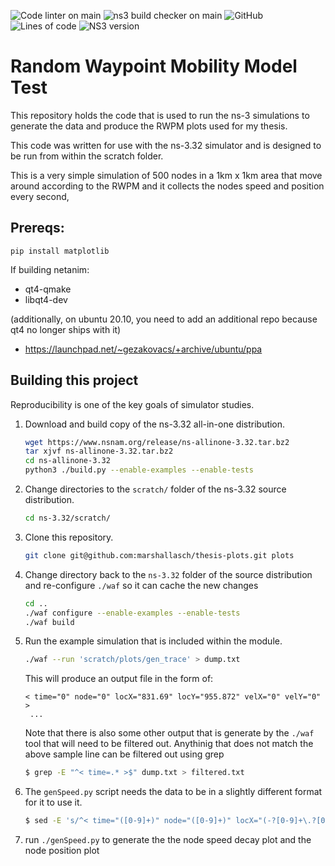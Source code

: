 ![Code linter on main](https://img.shields.io/github/workflow/status/marshallasch/speedfalloff-plots/Clang-format/main?style=plastic)
![ns3 build checker on main](https://img.shields.io/github/workflow/status/marshallasch/speedfalloff-plots/build-ns3/main?style=plastic)
![GitHub](https://img.shields.io/github/license/marshallasch/speedfalloff-plots?style=plastic)
![Lines of code](https://img.shields.io/tokei/lines/github/marshallasch/speedfalloff-plots?style=plastic)
![NS3 version](https://img.shields.io/badge/NS--3-3.32-blueviolet?style=plastic)

# Random Waypoint Mobility Model Test

This repository holds the code that is used to run the ns-3 simulations to generate the data and produce the RWPM plots used for my thesis. 

This code was written for use with the ns-3.32 simulator and is designed to be run from within the scratch folder. 


This is a very simple simulation of 500 nodes in a 1km x 1km area that move around according to the RWPM and it collects the nodes speed and position every second,



## Prereqs:

`pip install matplotlib`


If building netanim:
- qt4-qmake
- libqt4-dev

(additionally, on ubuntu 20.10, you need to add an additional repo because qt4 no longer ships with it)
- https://launchpad.net/~gezakovacs/+archive/ubuntu/ppa

## Building this project

Reproducibility is one of the key goals of simulator studies.

 1. Download and build copy of the ns-3.32 all-in-one distribution.

    ```sh
    wget https://www.nsnam.org/release/ns-allinone-3.32.tar.bz2
    tar xjvf ns-allinone-3.32.tar.bz2
    cd ns-allinone-3.32
    python3 ./build.py --enable-examples --enable-tests
    ```

 2. Change directories to the `scratch/` folder of the ns-3.32 source
    distribution.

    ```sh
    cd ns-3.32/scratch/
    ```

 3. Clone this repository.

    ```sh
    git clone git@github.com:marshallasch/thesis-plots.git plots
    ```

4. Change directory back to the `ns-3.32` folder of the source distribution
   and re-configure `./waf` so it can cache the new changes

   ```sh
   cd ..
   ./waf configure --enable-examples --enable-tests
   ./waf build
   ```

5. Run the example simulation that is included within the module.

   ```sh
   ./waf --run 'scratch/plots/gen_trace' > dump.txt
   ```
   
   This will produce an output file in the form of:
   ```
   < time="0" node="0" locX="831.69" locY="955.872" velX="0" velY="0" >
    ...
   ```

   Note that there is also some other output that is generate by the `./waf` tool that will need to be filtered out. 
   Anythinig that does not match the above sample line can be filtered out using grep 

   ```bash
   $ grep -E "^< time=.* >$" dump.txt > filtered.txt
   ```

6. The `genSpeed.py` script needs the data to be in a slightly different format for it to use it. 

    ```bash 
    $ sed -E 's/^< time="([0-9]+)" node="([0-9]+)" locX="(-?[0-9]+\.?[0-9]*)" locY="(-?[0-9]+\.?[0-9]*)" velX="(-?[0-9]+\.?[0-9]*(e-[0-9]+)?)" velY="(-?[0-9]+\.?[0-9]*(e-[0-9]+)?)" >$/\1 \2 \3 \4 \5 \7/' filtered.txt  > values.txt
    ```
7. run `./genSpeed.py` to generate the the node speed decay plot and the node position plot
